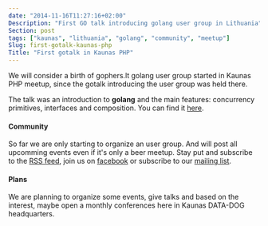 ```yaml
---
date: "2014-11-16T11:27:16+02:00"
Description: "First GO talk introducing golang user group in Lithuania"
Section: post
tags: ["kaunas", "lithuania", "golang", "community", "meetup"]
Slug: first-gotalk-kaunas-php
Title: "First gotalk in Kaunas PHP"
---
```


We will consider a birth of gophers.lt golang user group started in Kaunas PHP meetup, since the
gotalk introducing the user group was held there.

<!--more-->

The talk was an introduction to **golang** and the main features: concurrency primitives, interfaces and composition.
You can find it [here](http://gotalks.gediminasm.org/why-we-use-golang.slide).

#### Community

So far we are only starting to organize an user group. And will post all upcomming events even if it's only a beer meetup.
Stay put and subscribe to the [RSS feed](/index.xml), join us on [facebook](https://www.facebook.com/groups/1417574098545230/) or
subscribe to our [mailing list](http://groups.google.com/group/golang-lithuania/subscribe).

#### Plans

We are planning to organize some events, give talks and based on the interest, maybe open a monthly conferences here in Kaunas
DATA-DOG headquarters.
